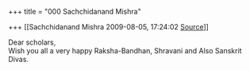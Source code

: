 +++
title = "000 Sachchidanand Mishra"

+++
[[Sachchidanand Mishra	2009-08-05, 17:24:02 [Source](https://groups.google.com/g/bvparishat/c/E9SWRKc1iWE)]]



Dear scholars,  
Wish you all a very happy Raksha-Bandhan, Shravani and Also Sanskrit  
Divas.

